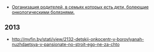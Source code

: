* [Организация родителей, в семьях которых есть дети, болеющие онкологическими болязнями.](http://mogu.by/organizacii/minsk-surganova-ul-37_2/deti-v-bede-belorusskaia-obschestvennaia-organizaciia/)

## 2013

* http://myfin.by/stati/view/2132-detskij-onkocentr-v-borovlyanah-nuzhdaetsya-v-pansionate-no-stroit-ego-ne-za-chto
